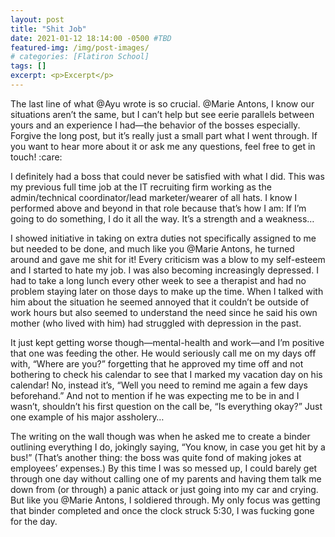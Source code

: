 ```yaml
---
layout: post
title: "Shit Job"
date: 2021-01-12 18:14:00 -0500 #TBD
featured-img: /img/post-images/
# categories: [Flatiron School]
tags: []
excerpt: <p>Excerpt</p>
---
```


The last line of what @Ayu wrote is so crucial. @Marie Antons, I know our situations aren’t the same, but I can’t help but see eerie parallels between yours and an experience I had—the behavior of the bosses especially. Forgive the long post, but it’s really just a small part what I went through. If you want to hear more about it or ask me any questions, feel free to get in touch! :care:

I definitely had a boss that could never be satisfied with what I did. This was my previous full time job at the IT recruiting firm working as the admin/technical coordinator/lead marketer/wearer of all hats. I know I performed above and beyond in that role because that’s how I am: If I’m going to do something, I do it all the way. It’s a strength and a weakness…

I showed initiative in taking on extra duties not specifically assigned to me but needed to be done, and much like you @Marie Antons, he turned around and gave me shit for it! Every criticism was a blow to my self-esteem and I started to hate my job. I was also becoming increasingly depressed. I had to take a long lunch every other week to see a therapist and had no problem staying later on those days to make up the time. When I talked with him about the situation he seemed annoyed that it couldn’t be outside of work hours but also seemed to understand the need since he said his own mother (who lived with him) had struggled with depression in the past.

It just kept getting worse though—mental-health and work—and I’m positive that one was feeding the other. He would seriously call me on my days off with, “Where are you?” forgetting that he approved my time off and not bothering to check his calendar to see that I marked my vacation day on his calendar! No, instead it’s, “Well you need to remind me again a few days beforehand.” And not to mention if he was expecting me to be in and I wasn’t, shouldn’t his first question on the call be, “Is everything okay?” Just one example of his major assholery…

The writing on the wall though was when he asked me to create a binder outlining everything I do, jokingly saying, “You know, in case you get hit by a bus!” (That’s another thing: the boss was quite fond of making jokes at employees’ expenses.) By this time I was so messed up, I could barely get through one day without calling one of my parents and having them talk me down from (or through) a panic attack or just going into my car and crying. But like you @Marie Antons, I soldiered through. My only focus was getting that binder completed and once the clock struck 5:30, I was fucking gone for the day.